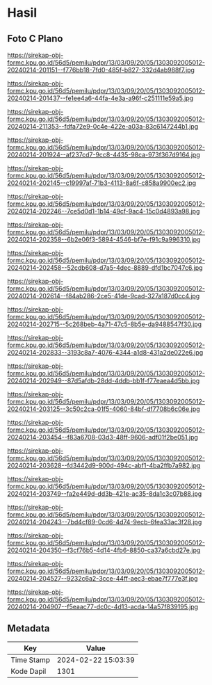 # Hasil

## Foto C Plano

https://sirekap-obj-formc.kpu.go.id/56d5/pemilu/pdpr/13/03/09/20/05/1303092005012-20240214-201151--f776bb18-7fd0-485f-b827-332d4ab988f7.jpg

https://sirekap-obj-formc.kpu.go.id/56d5/pemilu/pdpr/13/03/09/20/05/1303092005012-20240214-201437--fe1ee4a6-44fa-4e3a-a96f-c251111e59a5.jpg

https://sirekap-obj-formc.kpu.go.id/56d5/pemilu/pdpr/13/03/09/20/05/1303092005012-20240214-211353--fdfa72e9-0c4e-422e-a03a-83c6147244b1.jpg

https://sirekap-obj-formc.kpu.go.id/56d5/pemilu/pdpr/13/03/09/20/05/1303092005012-20240214-201924--af237cd7-9cc8-4435-98ca-973f367d9164.jpg

https://sirekap-obj-formc.kpu.go.id/56d5/pemilu/pdpr/13/03/09/20/05/1303092005012-20240214-202145--c19997af-71b3-4113-8a6f-c858a9900ec2.jpg

https://sirekap-obj-formc.kpu.go.id/56d5/pemilu/pdpr/13/03/09/20/05/1303092005012-20240214-202246--7ce5d0d1-1b14-49cf-9ac4-15c0d4893a98.jpg

https://sirekap-obj-formc.kpu.go.id/56d5/pemilu/pdpr/13/03/09/20/05/1303092005012-20240214-202358--6b2e06f3-5894-4546-bf7e-f91c9a996310.jpg

https://sirekap-obj-formc.kpu.go.id/56d5/pemilu/pdpr/13/03/09/20/05/1303092005012-20240214-202458--52cdb608-d7a5-4dec-8889-dfd1bc7047c6.jpg

https://sirekap-obj-formc.kpu.go.id/56d5/pemilu/pdpr/13/03/09/20/05/1303092005012-20240214-202614--f84ab286-2ce5-41de-9cad-327a187d0cc4.jpg

https://sirekap-obj-formc.kpu.go.id/56d5/pemilu/pdpr/13/03/09/20/05/1303092005012-20240214-202715--5c268beb-4a71-47c5-8b5e-da9488547f30.jpg

https://sirekap-obj-formc.kpu.go.id/56d5/pemilu/pdpr/13/03/09/20/05/1303092005012-20240214-202833--3193c8a7-4076-4344-a1d8-431a2de022e6.jpg

https://sirekap-obj-formc.kpu.go.id/56d5/pemilu/pdpr/13/03/09/20/05/1303092005012-20240214-202949--87d5afdb-28dd-4ddb-bb1f-f77eaea4d5bb.jpg

https://sirekap-obj-formc.kpu.go.id/56d5/pemilu/pdpr/13/03/09/20/05/1303092005012-20240214-203125--3c50c2ca-01f5-4060-84bf-df7708b6c06e.jpg

https://sirekap-obj-formc.kpu.go.id/56d5/pemilu/pdpr/13/03/09/20/05/1303092005012-20240214-203454--f83a6708-03d3-48ff-9606-adf01f2be051.jpg

https://sirekap-obj-formc.kpu.go.id/56d5/pemilu/pdpr/13/03/09/20/05/1303092005012-20240214-203628--fd3442d9-900d-494c-abf1-4ba2ffb7a982.jpg

https://sirekap-obj-formc.kpu.go.id/56d5/pemilu/pdpr/13/03/09/20/05/1303092005012-20240214-203749--fa2e449d-dd3b-421e-ac35-8da1c3c07b88.jpg

https://sirekap-obj-formc.kpu.go.id/56d5/pemilu/pdpr/13/03/09/20/05/1303092005012-20240214-204243--7bd4cf89-0cd6-4d74-9ecb-6fea33ac3f28.jpg

https://sirekap-obj-formc.kpu.go.id/56d5/pemilu/pdpr/13/03/09/20/05/1303092005012-20240214-204350--f3cf76b5-4d14-4fb6-8850-ca37a6cbd27e.jpg

https://sirekap-obj-formc.kpu.go.id/56d5/pemilu/pdpr/13/03/09/20/05/1303092005012-20240214-204527--9232c6a2-3cce-44ff-aec3-ebae7f777e3f.jpg

https://sirekap-obj-formc.kpu.go.id/56d5/pemilu/pdpr/13/03/09/20/05/1303092005012-20240214-204907--f5eaac77-dc0c-4d13-acda-14a57f839195.jpg


## Metadata

| Key        | Value               |
| ---------- | ------------------- |
| Time Stamp | 2024-02-22 15:03:39 |
| Kode Dapil | 1301                |



